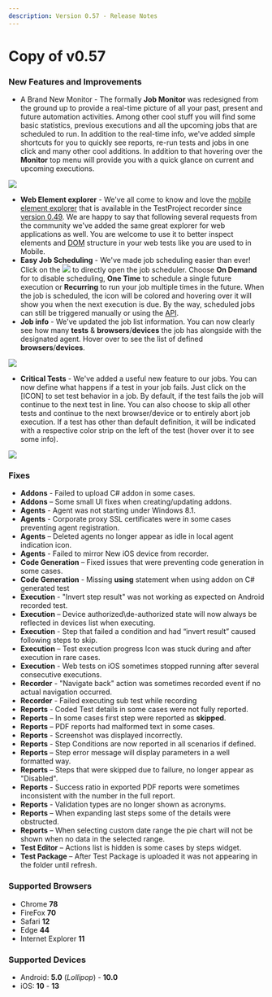 ```yaml
---
description: Version 0.57 - Release Notes
---
```


# Copy of v0.57

### New Features and Improvements

* A Brand New Monitor - The formally **Job Monitor** was redesigned from the ground up to provide a real-time picture of all your past, present and future automation activities. Among other cool stuff you will find some basic statistics, previous executions and all the upcoming jobs that are scheduled to run. In addition to the real-time info, we've added simple shortcuts for you to quickly see reports, re-run tests and jobs in one click and many other cool additions. In addition to that hovering over the **Monitor** top menu will provide you with a quick glance on current and upcoming executions.

![](https://storage-static.testproject.io/release-notes/0.57/NewMonitor.png)

* **Web Element explorer** - We've all come to know and love the [mobile element explorer](https://docs.testproject.io/using-the-smart-test-recorder/finding-and-using-elements/element-explorer) that is available in the TestProject recorder since [version 0.49](https://docs.testproject.io/releases/v0.49#new-features). We are happy to say that following several requests from the community we've added the same great explorer for web applications as well. You are welcome to use it to better inspect elements and [DOM](https://en.wikipedia.org/wiki/Document\_Object\_Model) structure in your web tests like you are used to in Mobile.
* **Easy Job Scheduling** - We've made job scheduling easier than ever! Click on the ![](https://storage-static.testproject.io/release-notes/0.57/Scheduler.png) to directly open the job scheduler. Choose **On Demand** for to disable scheduling, **One Time** to schedule a single future execution or **Recurring** to run your job multiple times in the future. When the job is scheduled, the icon will be colored and hovering over it will show you when the next execution is due. By the way, scheduled jobs can still be triggered manually or using the [API](https://api.testproject.io/docs/v2/#/).
* **Job info** - We've updated the job list information. You can now clearly see how many **tests** & **browsers**/**devices** the job has alongside with the designated agent. Hover over to see the list of defined **browsers**/**devices**.

![](https://storage-static.testproject.io/release-notes/0.57/JobInfo.png)

* **Critical Tests** - We've added a useful new feature to our jobs. You can now define what happens if a test in your job fails. Just click on the \[ICON] to set test behavior in a job. By default, if the test fails the job will continue to the next test in line. You can also choose to skip all other tests and continue to the next browser/device or to entirely abort job execution. If a test has other than default definition, it will be indicated with a respective color strip on the left of the test (hover over it to see some info).

![](https://storage-static.testproject.io/release-notes/0.57/CriticalTests.png)

### Fixes

* **Addons** - Failed to upload C# addon in some cases.
* **Addons** – Some small UI fixes when creating/updating addons.
* **Agents** - Agent was not starting under Windows 8.1.
* **Agents** - Corporate proxy SSL certificates were in some cases preventing agent registration.
* **Agents** – Deleted agents no longer appear as idle in local agent indication icon.
* **Agents** - Failed to mirror New iOS device from recorder.
* **Code Generation** – Fixed issues that were preventing code generation in some cases.
* **Code Generation** - Missing **using** statement when using addon on C# generated test
* **Execution** - "Invert step result" was not working as expected on Android recorded test.
* **Execution** – Device authorized\de-authorized state will now always be reflected in devices list when executing.
* **Execution** - Step that failed a condition and had “invert result” caused following steps to skip.
* **Execution** – Test execution progress Icon was stuck during and after execution in rare cases.
* **Execution** - Web tests on iOS sometimes stopped running after several consecutive executions.
* **Recorder** - "Navigate back" action was sometimes recorded event if no actual navigation occurred.
* **Recorder** - Failed executing sub test while recording
* **Reports** - Coded Test details in some cases were not fully reported.
* **Reports** – In some cases first step were reported as **skipped**.
* **Reports** – PDF reports had malformed text in some cases.
* **Reports** - Screenshot was displayed incorrectly.
* **Reports** - Step Conditions are now reported in all scenarios if defined.
* **Reports** – Step error message will display parameters in a well formatted way.
* **Reports** – Steps that were skipped due to failure, no longer appear as "Disabled".
* **Reports** - Success ratio in exported PDF reports were sometimes inconsistent with the number in the full report.
* **Reports** - Validation types are no longer shown as acronyms.
* **Reports** – When expanding last steps some of the details were obstructed.
* **Reports** – When selecting custom date range the pie chart will not be shown when no data in the selected range.
* **Test Editor** – Actions list is hidden is some cases by steps widget.
* **Test Package** – After Test Package is uploaded it was not appearing in the folder until refresh.

### Supported Browsers

* Chrome **78**
* FireFox **70**
* Safari **12**
* Edge **44**
* Internet Explorer **11**

### Supported Devices

* Android: **5.0** (_Lollipop_) - **10.0**
* iOS: **10** - **13**
